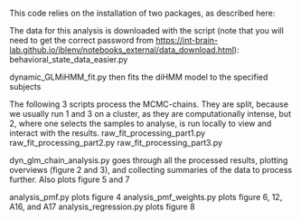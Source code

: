 This code relies on the installation of two packages, as described here:

The data for this analysis is downloaded with the script (note that you will need to get the correct password from https://int-brain-lab.github.io/iblenv/notebooks_external/data_download.html):
behavioral_state_data_easier.py

dynamic_GLMiHMM_fit.py then fits the diHMM model to the specified subjects

The following 3 scripts process the MCMC-chains. They are split, because we usually run 1 and 3 on a cluster, as they are computationally intense, but 2, where one selects the samples to analyse, is run locally to view and interact with the results.
raw_fit_processing_part1.py
raw_fit_processing_part2.py
raw_fit_processing_part3.py

dyn_glm_chain_analysis.py goes through all the processed results, plotting overviews (figure 2 and 3), and collecting summaries of the data to process further. Also plots figure 5 and 7

analysis_pmf.py plots figure 4
analysis_pmf_weights.py plots figure 6, 12, A16, and A17
analysis_regression.py plots figure 8
